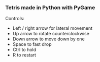 ### Tetris made in Python with PyGame

Controls:
* Left / right arrow for lateral movement
* Up arrow to rotate counterclockwise
* Down arrow to move down by one
* Space to fast drop
* Ctrl to hold
* R to restart